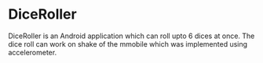# DiceRoller

DiceRoller is an Android application which can roll upto 6 dices at once. The dice roll can work on shake of the mmobile which was implemented using accelerometer.   
